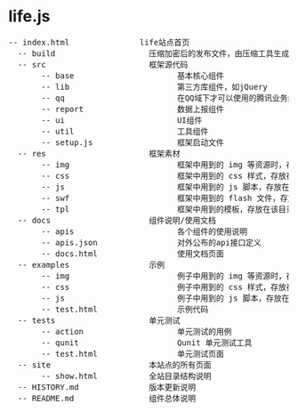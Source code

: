 <h1>life.js</h1>
<pre>
-- index.html               life站点首页
  -- build                    压缩加密后的发布文件，由压缩工具生成
  -- src                      框架源代码
       -- base                      基本核心组件
       -- lib                       第三方库组件，如jQuery
       -- qq                        在QQ域下才可以使用的腾讯业务组件
       -- report                    数据上报组件
       -- ui                        UI组件
       -- util                      工具组件
       -- setup.js                  框架启动文件
  -- res                      框架素材
       -- img                       框架中用到的 img 等资源时，存放在该目录
       -- css                       框架中用到的 css 样式，存放在该目录
       -- js                        框架中用到的 js 脚本，存放在该目录
       -- swf                       框架中用到的 flash 文件，存放在该目录
       -- tpl                       框架中用到的模板，存放在该目录
  -- docs                     组件说明/使用文档
       -- apis                      各个组件的使用说明
       -- apis.json                 对外公布的api接口定义
       -- docs.html                 使用文档页面
  -- examples                 示例
       -- img                       例子中用到的 img 等资源时，存放在该目录
       -- css                       例子中用到的 css 样式，存放在该目录
       -- js                        例子中用到的 js 脚本，存放在该目录
       -- test.html                 示例代码
  -- tests                    单元测试
       -- action                    单元测试的用例
       -- qunit                     Qunit 单元测试工具
       -- test.html                 单元测试页面
  -- site                     本站点的所有页面
       -- show.html           全站目录结构说明
  -- HISTORY.md               版本更新说明
  -- README.md                组件总体说明
</pre>
